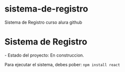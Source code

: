 # sistema-de-registro
Sistema de Registro curso alura github

<h1>Sistema de Registro</h1>
- Estado del proyecto: En construccion.

Para ejecutar el sistema, debes pober:
```npm install react```
